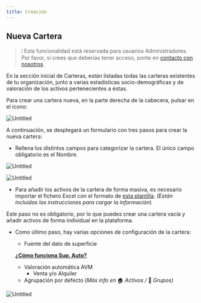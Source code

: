 ```yaml
---
title: Creación
---
```

## Nueva Cartera

> ℹ️ Esta funcionalidad está reservada para usuarios Administradores. Por favor, si crees que deberías tener acceso, ponte en [contacto con nosotros](mailto:support@residelia.com).

En la sección inicial de Carteras, están listadas todas las carteras existentes de tu organización, junto a varias estadísticas socio-demográficas y de valoración de los activos pertenecientes a éstas.

Para crear una cartera nueva, en la parte derecha de la cabecera, pulsar en el icono:

![Untitled](/images/Portfolios/Untitled.png)

A continuación, se desplegará un formulario con tres pasos para crear la nueva cartera:

- Rellena los distintos campos para categorizar la cartera. El único campo obligatorio es el Nombre.

![Untitled](/images/Portfolios/Untitled%201.png)

![Untitled](/images/Portfolios/Untitled%202.png)

- Para añadir los activos de la cartera de forma masiva, es necesario importar el fichero Excel con el formato de [esta plantilla](https://s3.eu-west-1.amazonaws.com/residelia.resources/templates/prod/DT_Template_RESIDELIA.xlsx). *(Están incluidas las instrucciones para cargar la información*)

Este paso no es obligatorio, por lo que puedes crear una cartera vacía y añadir activos de forma individual en la plataforma.

- Como último paso, hay varias opciones de configuración de la cartera:
  - Fuente del dato de superficie
  
  [**¿Cómo funciona Sup. Auto?**](/Portfolios/supAuto)
  
  - Valoración automática AVM
    - Venta y/o Alquiler
  - Agrupación por defecto (*Más info en* 🏠 *Activos /* 🏢 *Grupos)*

![Untitled](/images/Portfolios/Untitled%203.png)